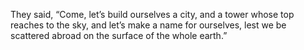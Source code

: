 They said, “Come, let’s build ourselves a city, and a tower whose top reaches to the sky, and let’s make a name for ourselves, lest we be scattered abroad on the surface of the whole earth.”
